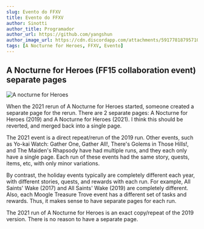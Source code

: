 ```yaml
---
slug: Evento do FFXV
title: Evento do FFXV 
author: Sinotti
author_title: Programador 
author_url: https://github.com/yangshun
author_image_url: https://cdn.discordapp.com/attachments/591778187957108738/891860286498299935/Screenshot_3.png
tags: [A Nocturne for Heroes, FFXV, Evento]
---
```


## A Nocturne for Heroes (FF15 collaboration event) separate pages

![A nocturne for Heroes](https://cdn.discordapp.com/attachments/591778187957108738/891864852438585344/maxresdefault.jpg)

When the 2021 rerun of A Nocturne for Heroes started, someone created a separate page for the rerun. There are 2 separate pages: A Nocturne for Heroes (2019) and A Nocturne for Heroes (2021). I think this should be reverted, and merged back into a single page.

The 2021 event is a direct repeat/rerun of the 2019 run. Other events, such as Yo-kai Watch: Gather One, Gather All!, There's Golems in Those Hills!, and The Maiden's Rhapsody have had multiple runs, and they each only have a single page. Each run of these events had the same story, quests, items, etc, with only minor variations.

By contrast, the holiday events typically are completely different each year, with different stories, quests, and rewards with each run. For example, All Saints' Wake (2017) and All Saints' Wake (2019) are completely different. Also, each Moogle Treasure Trove event has a different set of tasks and rewards. Thus, it makes sense to have separate pages for each run.

The 2021 run of A Nocturne for Heroes is an exact copy/repeat of the 2019 version. There is no reason to have a separate page.
